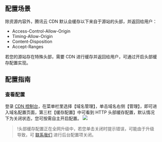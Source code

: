 

## 配置场景
除资源内容外，腾讯云 CDN 默认会缓存以下来自于源站的头部，并返回给用户：
+ Access-Control-Allow-Origin
+ Timing-Allow-Origin
+ Content-Disposition
+ Accept-Ranges

若您的源站存在特殊头部，需要 CDN 进行缓存并返回给用户，可通过开启头部缓存配置实现。

## 配置指南
### 查看配置
登录 [CDN 控制台](https://console.cloud.tencent.com/cdn)，在菜单栏里选择【域名管理】，单击域名右侧【管理】，即可进入域名配置页面，第三栏【缓存配置】中可看到 HTTP 头部缓存配置，默认情况下为关闭状态，您可按需自主开启配置。
![](https://main.qcloudimg.com/raw/e17df48d27afd9fd4d49ec4168ca0a39.png)

> !头部缓存配置正在全网升级中，若您单击关闭时提示错误，可能由于升级导致，可 [联系我们](https://cloud.tencent.com/act/event/connect-service) 进行后台配置项关闭。





